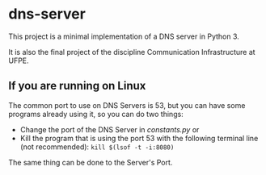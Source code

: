 # dns-server

This project is a minimal implementation of a DNS server in Python 3.

It is also the final project of the discipline Communication Infrastructure at UFPE.

## If you are running on **Linux**

The common port to use on DNS Servers is 53, but you can have some programs already using it, so you can do two things:
- Change the port of the DNS Server in _constants.py_ or
- Kill the program that is using the port 53 with the following terminal line (not recommended): 
`kill $(lsof -t -i:8080)`

The same thing can be done to the Server's Port.
